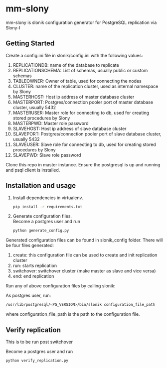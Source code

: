 # mm-slony
mm-slony is slonik configuration generator for PostgreSQL replication via Slony-I

## Getting Started
Create a config.ini file in slonik/config.ini with the following values:
<ol>
<li>REPLICATIONDB: name of the database to replicate </li>
<li>REPLICATIONSCHEMA: List of schemas, usually public or custom schemas</li>
<li>TABLEOWNER: Owner of table, used for connecting the nodes</li>
<li>CLUSTER: name of the replication cluster, used as internal namespace by Slony </li>
<li>MASTERHOST: Host ip address of master database cluster </li>
<li>MASTERPORT: Postgres/connection pooler port of master database cluster, usually 5432 </li>
<li>MASTERUSER: Master role for connecting to db, used for creating stored procedures by Slony</li>
<li>MASTERPWD: Master role password </li>
<li>SLAVEHOST: Host ip address of slave database cluster </li>
<li>SLAVEPORT: Postgres/connection pooler port of slave database cluster, usually 5432 </li>
<li>SLAVEUSER: Slave role for connecting to db, used for creating stored procedures by Slony </li>
<li>SLAVEPWD: Slave role password </li>
</ol>

Clone this repo in master instance. Ensure the postgresql is up and running and psql client is installed.
 

## Installation and usage
<ol>
<li> Install dependencies in virtualenv. </li>

```bash
pip install -r requirements.txt
```

<li> Generate configuration files. </li>
Become a postgres user and run

```bash
python generate_config.py
```
</ol>
Generated configuration files can be found in slonik_config folder.
There will be four files generated:
<ol>
<li> create: this configuration file can be used to create and init replication cluster </li>
<li> run: starts replication </li>
<li> switchover: switchover cluster (make master as slave and vice versa)</li>
<li> end: end replication</li>
</ol>

Run any of above configuration files by calling slonik:

As postgres user, run:

```bash
/usr/lib/postgresql/<PG_VERSION>/bin/slonik configuration_file_path
```

where configuration_file_path is the path to the configuration file.

## Verify replication
This is to be run post switchover

Become a postgres user and run

```bash
python verify_replication.py
```